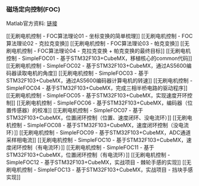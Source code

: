 
### 磁场定向控制(FOC)
Matlab官方资料: [链接](https://ww2.mathworks.cn/discovery/field-oriented-control.html)

[[无刷电机控制 - FOC算法理论01 - 坐标变换的简单梳理]]
[[无刷电机控制 - FOC算法理论02 - 克拉克变换]]
[[无刷电机控制 - FOC算法理论03 - 帕克变换]]
[[无刷电机控制 - FOC算法理论04 - 克拉克变换 + 帕克变换的最终目标]]
[[无刷电机控制 - SimpleFOC01 - 基于STM32F103+CubeMX，移植核心的common代码]]
[[无刷电机控制 - SimpleFOC02 - 基于STM32F103+CubeMX，通过AS5600编码器读取电机的角度]]
[[无刷电机控制 - SimpleFOC03 - 基于STM32F103+CubeMX，通过AS5600编码器计算电机的转速]]
[[无刷电机控制 - SimpleFOC04 - 基于STM32F103+CubeMX，完成三相半桥电路的驱动程序]]
[[无刷电机控制 - SimpleFOC05 - 基于STM32F103+CubeMX，实现速度开环控制]]
[[无刷电机控制 - SimpleFOC06 - 基于STM32F103+CubeMX，编码器（位置传感器）的校准]]
[[无刷电机控制 - SimpleFOC07 - 基于STM32F103+CubeMX，位置闭环控制（位置、速度闭环、没电流环）]]
[[无刷电机控制 - SimpleFOC08 - 基于STM32F103+CubeMX，速度闭环控制（没电流环）]]
[[无刷电机控制 - SimpleFOC09 - 基于STM32F103+CubeMX，ADC通道采样相电流]]
[[无刷电机控制 - SimpleFOC10 - 基于STM32F103+CubeMX，速度闭环控制（有电流环）]]
[[无刷电机控制 - SimpleFOC11 - 基于STM32F103+CubeMX，位置闭环控制（有电流环）]]
[[无刷电机控制 - SimpleFOC12 - 基于STM32F103+CubeMX，实战项目 - 棘轮手感的实现]]
[[无刷电机控制 - SimpleFOC13 - 基于STM32F103+CubeMX，实战项目 - 挡块手感实现]]

